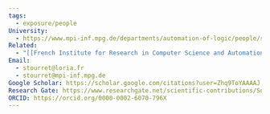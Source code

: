 ```yaml
---
tags:
  - exposure/people
University:
  - https://www.mpi-inf.mpg.de/departments/automation-of-logic/people/sophie-tourret/
Related:
  - "[[French Institute for Research in Computer Science and Automation (IRIA, INRIA)]]"
Email:
  - stourret@loria.fr
  - stourret@mpi-inf.mpg.de
Google Scholar: https://scholar.google.com/citations?user=Zhq9ToYAAAAJ
Research Gate: https://www.researchgate.net/scientific-contributions/Sophie-Tourret-2056563085
ORCID: https://orcid.org/0000-0002-6070-796X
---
```



